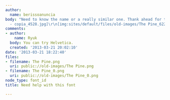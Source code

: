 ```yaml
---
author:
  name: berissoanuncia
body: "Need to know the name or a really similar one. Thank ahead for the help.\r\n\r\n[img:sites/default/files/old-images/Pine2
  - copia_4528.jpg]\r\n[img:sites/default/files/old-images/The Pine_6227.png]"
comments:
- author:
    name: Ryuk
  body: You can try Helvetica.
  created: '2013-03-21 20:02:10'
date: '2013-03-21 18:22:40'
files:
- filename: The Pine.png
  uri: public://old-images/The Pine.png
- filename: The Pine_0.png
  uri: public://old-images/The Pine_0.png
node_type: font_id
title: Need help with this font

---
```

